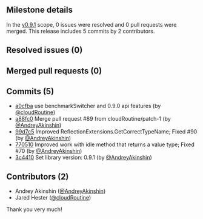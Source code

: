## Milestone details

In the [v0.9.1](https://github.com/dotnet/BenchmarkDotNet/issues?q=milestone:v0.9.1) scope, 
0 issues were resolved and 0 pull requests were merged.
This release includes 5 commits by 2 contributors.

## Resolved issues (0)


## Merged pull requests (0)


## Commits (5)

* [a0cfba](https://github.com/dotnet/BenchmarkDotNet/commit/a0cfba6412f91545ab9d3411eb71e595de8a9bcb) use benchmarkSwitcher and 0.9.0 api features (by [@cloudRoutine](https://github.com/cloudRoutine))
* [a88fc0](https://github.com/dotnet/BenchmarkDotNet/commit/a88fc01d907835fe65dbec62dafffc9aad61f44b) Merge pull request #89 from cloudRoutine/patch-1 (by [@AndreyAkinshin](https://github.com/AndreyAkinshin))
* [99d7c5](https://github.com/dotnet/BenchmarkDotNet/commit/99d7c55c892737fb97e9a231fcd388a564259e14) Improved ReflectionExtensions.GetCorrectTypeName; Fixed #90 (by [@AndreyAkinshin](https://github.com/AndreyAkinshin))
* [770510](https://github.com/dotnet/BenchmarkDotNet/commit/770510bbaa5f9e6289e2b3fe0fc43570f9cc8ec2) Improved work with idle method that returns a value type; Fixed #70 (by [@AndreyAkinshin](https://github.com/AndreyAkinshin))
* [3c4410](https://github.com/dotnet/BenchmarkDotNet/commit/3c4410fbd8b61e6d4c44968f1d63d485b62c6990) Set library version: 0.9.1 (by [@AndreyAkinshin](https://github.com/AndreyAkinshin))

## Contributors (2)

* Andrey Akinshin ([@AndreyAkinshin](https://github.com/AndreyAkinshin))
* Jared Hester ([@cloudRoutine](https://github.com/cloudRoutine))

Thank you very much!

